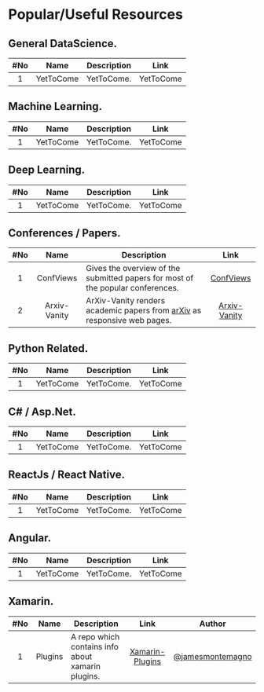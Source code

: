 # Popular/Useful Resources

## General DataScience.

|#No|Name|Description|Link|
| :----: | :--------------------------: | ----------------------------------------------- | :-----------: |
| 1 | YetToCome | YetToCome. | YetToCome |

## Machine Learning.

|#No|Name|Description|Link|
| :----: | :--------------------------: | ----------------------------------------------- | :-----------: |
| 1 | YetToCome | YetToCome. | YetToCome |

## Deep Learning.

|#No|Name|Description|Link|
| :----: | :--------------------------: | ----------------------------------------------- | :-----------: |
| 1 | YetToCome | YetToCome. | YetToCome |

## Conferences / Papers.

|#No|Name|Description|Link|
| :----: | :--------------------------: | ----------------------------------------------- | :-----------: |
| 1 | ConfViews | Gives the overview of the submitted papers for most of the popular conferences.| [ConfViews](https://www.confviews.com/) |
| 2 | Arxiv-Vanity | ArXiv-Vanity renders academic papers from [arXiv](https://arxiv.org/) as responsive web pages.| [Arxiv-Vanity](https://www.arxiv-vanity.com/) |

## Python Related.

|#No|Name|Description|Link|
| :----: | :--------------------------: | ----------------------------------------------- | :-----------: |
| 1 | YetToCome | YetToCome. | YetToCome |


## C# / Asp.Net.

|#No|Name|Description|Link|
| :----: | :--------------------------: | ----------------------------------------------- | :-----------: |
| 1 | YetToCome | YetToCome. | YetToCome |


## ReactJs / React Native.

|#No|Name|Description|Link|
| :----: | :--------------------------: | ----------------------------------------------- | :-----------: |
| 1 | YetToCome | YetToCome. | YetToCome |


## Angular.

|#No|Name|Description|Link|
| :----: | :--------------------------: | ----------------------------------------------- | :-----------: |
| 1 | YetToCome | YetToCome. | YetToCome |


## Xamarin.

|#No|Name|Description|Link|Author|
| :----: | :--------------------------: | ----------------------------------------------- | :-----------: | --------------- |
| 1 | Plugins | A repo which contains info about xamarin plugins.| [Xamarin-Plugins](https://github.com/jamesmontemagno/Xamarin.Plugins) | [@jamesmontemagno](https://github.com/jamesmontemagno) |
